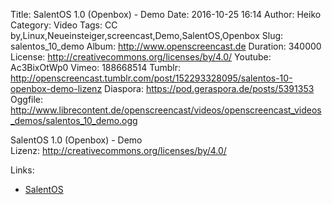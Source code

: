 Title: SalentOS 1.0 (Openbox) - Demo
Date: 2016-10-25 16:14
Author: Heiko
Category: Video
Tags: CC by,Linux,Neueinsteiger,screencast,Demo,SalentOS,Openbox
Slug: salentos_10_demo
Album: http://www.openscreencast.de
Duration: 340000
License: http://creativecommons.org/licenses/by/4.0/
Youtube: Ac3BixOtWp0
Vimeo: 188668514
Tumblr: http://openscreencast.tumblr.com/post/152293328095/salentos-10-openbox-demo-lizenz
Diaspora: https://pod.geraspora.de/posts/5391353
Oggfile: http://www.librecontent.de/openscreencast/videos/openscreencast_videos_demos/salentos_10_demo.ogg

SalentOS 1.0 (Openbox) - Demo  
Lizenz: <http://creativecommons.org/licenses/by/4.0/>  
  

Links:

  * [SalentOS](http://www.salentos.it/)

